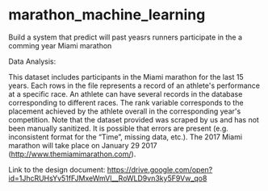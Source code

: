 # marathon_machine_learning

Build a system that predict will past yeasrs runners participate in the a comming year Miami marathon

Data Analysis:

This dataset includes participants in the Miami marathon for the last 15 years.
Each rows in the file represents a record of an athlete's performance at a specific race. An athlete can have several
records in the database corresponding to different races. The rank variable corresponds to the placement achieved by
the athlete overall in the corresponding year's competition.
Note that the dataset provided was scraped by us and has not been manually sanitized. It is possible that errors are
present (e.g. inconsistent format for the “Time”, missing data, etc.).
The 2017 Miami marathon will take place on January 29 2017 (http://www.themiamimarathon.com/). 



Link to the design document:
https://drive.google.com/open?id=1JhcRUHsYv51fFJMxeWmVl__RoWLD9vn3ky5F9Vw_qo8
